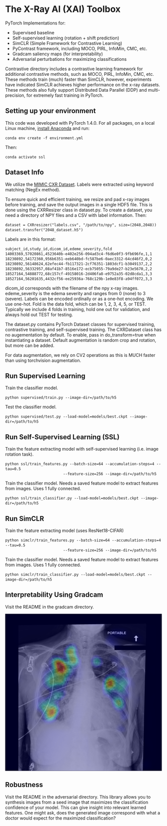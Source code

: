 # The X-Ray AI (XAI) Toolbox

PyTorch Implementations for:
 - Supervised baseline
 - Self-supervised learning (rotation + shift prediction)
 - SimCLR (Simple Framework for Contrastive Learning)
 - PyContrast framework, including MOCO, PIRL, InfoMin, CMC, etc.
 - Gradcam saliency maps (for interpretability)
 - Adversarial perturbations for maximizing classifications

Contrastive directory includes a contrastive learning framework for additional contrastive methods, such as MOCO, PIRL, InfoMin, CMC, etc. These methods train (much) faster than SimCLR, however, experiments have indicated SimCLR achieves higher performance on the x-ray datasets.  These methods also fully support Distributed Data Parallel (DDP) and multi-precision, for extremely fast training in PyTorch.

## Setting up your environment
This code was developed with PyTorch 1.4.0. For all packages, on a local Linux machine, [install Anaconda](https://docs.anaconda.com/anaconda/install/linux/) and run:

	conda env create -f environment.yml

Then:

	conda activate ssl
	

## Dataset Info
We utilize the [MIMIC CXR Dataset](https://physionet.org/content/mimic-cxr/2.0.0/). Labels were extracted using keyword matching (NegEx method).

To ensure quick and efficient training, we resize and pad x-ray images before training, and save the output images in a single HDF5 file. This is done using the CXRResizer class in dataset.py. To create a dataset, you need a directory of NPY files and a CSV with label information. Then:

	dataset = CXRresizer("labels.csv", "/path/to/npy", size=(2048,2048))
	dataset.transfer("2048_dataset.h5")

Labels are in this format:

	subject_id,study_id,dicom_id,edeme_severity,fold
	14003369,57020861,4523640b-e402e256-094ad3c4-f6d6e0f3-9fb696fe,1,1
	18230892,54172360,956b6351-eeb640bd-fc587be6-0aec3312-64cd46f2,0,2
	18230892,56148624,62efec44-fb117321-2cf76351-1803dcf1-b3049137,2,2
	18230892,56332957,08af41b7-8516e172-ecb75055-79a9de27-b23e5670,2,2
	18527164,54888772,68c157cf-49158016-2d406fa8-e9752a35-02d8cda1,3,3
	18527164,56201635,4432cf56-ee25936a-768c129b-1e0e83f8-a94ff072,3,3

dicom_id corresponds with the filename of the npy x-ray images. edeme_severity is the edema severity and ranges from 0 (none) to 3 (severe). Labels can be encoded ordinally or as a one-hot encoding. We use one-hot. Fold is the data fold, which can be 1, 2, 3, 4, 5, or TEST. Typically we include 4 folds in training, hold one out for validation, and always hold out TEST for testing.

The dataset.py contains PyTorch Dataset classes for supervised training, contrastive training, and self-supervised training. The CXRDataset class has no augementation by default. To enable, pass in do_transform=true when instantiating a dataset. Default augmentation is random crop and rotation, but more can be added.

For data augmentation, we rely on CV2 operations as this is MUCH faster than using torchvision augmentation.

## Run Supervised Learning
Train the classifier model.

    python supervised/train.py --image-dir=/path/to/h5

Test the classifier model.

    python supervised/test.py --load-model=models/best.ckpt --image-dir=/path/to/h5

## Run Self-Supervised Learning (SSL)
Train the feature extracting model with self-supervised learning (i.e. image rotation task).

    python ssl/train_features.py --batch-size=64 --accumulation-steps=4 --tau=0.5 
                              --feature-size=256 --image-dir=/path/to/h5
    
Train the classifier model. Needs a saved feature model to extract features from images. Uses 1 fully connected.

    python ssl/train_classifier.py --load-model=models/best.ckpt --image-dir=/path/to/h5

## Run SimCLR
Train the feature extracting model (uses ResNet18-CIFAR)

    python simclr/train_features.py --batch-size=64 --accumulation-steps=4 --tau=0.5 
                              --feature-size=256 --image-dir=/path/to/h5
    
Train the classifier model. Needs a saved feature model to extract features from images. Uses 1 fully connected.

    python simclr/train_classifier.py --load-model=models/best.ckpt --image-dir=/path/to/h5

## Interpretability Using Gradcam
Visit the README in the gradcam directory.

![Example gradcam image for SimCLR model](https://github.com/tzofi/xray-ai/blob/master/gradcam/contrastive_learning_gradcam.png)

## Robustness
Visit the README in the adversarial directory. This library allows you to synthesis images from a seed image that maximizes the classification confidence of your model. This can give insight into relevant learned features. One might ask, does the generated image correspond with what a doctor would expect for the maximized classification?
